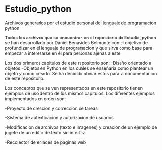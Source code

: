# Estudio_python
Archivos generados por el estudio personal del lenguaje de programacion python

Todos los archivos que se encuentran en el repositorio de Estudio_python se han 
desarrollado por Daniel Benavides Belmonte con el objetivo de profundizar en el 
lenguaje de programacion y que sirva como base para empezar a interesarse en él
para personas ajenas a este.

Los dos primeros capitulos de este repositorio son:
  -Diseño orientado a objetos
  -Objetos en Python
 en los cuales se enseñaria como plantear un objeto y como crearlo. Se ha decidido 
 obviar estos para la documentacion de este repositorio.
 
 Los conceptos que se ven representados en este repositorio tienen ejemplos de uso
 dentro de los mismos capitulos. Los diferentes ejemplos implementados en orden son:  
 
  -Proyecto de creacion y correccion de tareas  
  
  -Sistema de autenticacion y autorizacion de usuarios  
  
  -Modificacion de archivos (texto e imagenes) y creacion de un ejemplo de jugete de
  un editor de texto sin interfaz  
  
  -Recolector de enlaces de paginas web  
  
